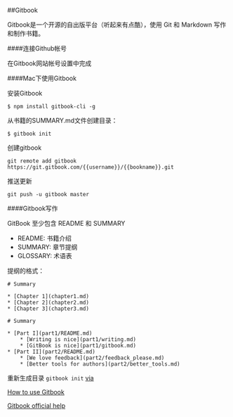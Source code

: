 ##Gitbook

Gitbook是一个开源的自出版平台（听起来有点酷），使用 Git 和 Markdown 写作和制作书籍。

####连接Github帐号

在Gitbook网站帐号设置中完成

####Mac下使用Gitbook

安装Gitbook

	$ npm install gitbook-cli -g

从书籍的SUMMARY.md文件创建目录：

	$ gitbook init

创建gitbook

	git remote add gitbook https://git.gitbook.com/{{username}}/{{bookname}}.git

推送更新

	git push -u gitbook master


####Gitbook写作

GitBook 至少包含 README 和 SUMMARY

- README: 书籍介绍
- SUMMARY: 章节提纲
- GLOSSARY: 术语表

提纲的格式：

	# Summary

	* [Chapter 1](chapter1.md)
	* [Chapter 2](chapter2.md)
	* [Chapter 3](chapter3.md)
	
	# Summary

	* [Part I](part1/README.md)
    	* [Writing is nice](part1/writing.md)
	    * [GitBook is nice](part1/gitbook.md)
	* [Part II](part2/README.md)
    	* [We love feedback](part2/feedback_please.md)
	    * [Better tools for authors](part2/better_tools.md)

重新生成目录 ``gitbook init``  [via](https://github.com/imsobear/tec_blog/issues/57)

[How to use Gitbook](https://github.com/GitbookIO/gitbook#how-to-use-it)

[Gitbook official help](http://help.gitbook.com/index.html)